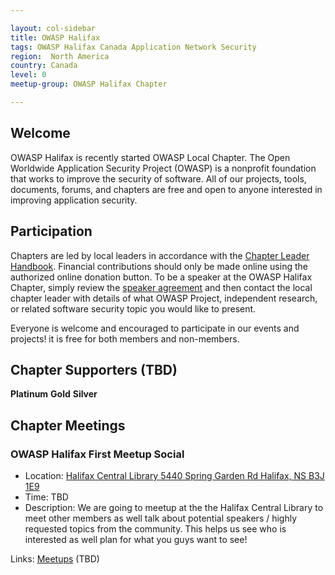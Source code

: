 ```yaml
---

layout: col-sidebar
title: OWASP Halifax
tags: OWASP Halifax Canada Application Network Security
region:  North America
country: Canada
level: 0
meetup-group: OWASP Halifax Chapter

---
```


## Welcome
OWASP Halifax is recently started OWASP Local Chapter. The Open Worldwide Application Security Project (OWASP) is a nonprofit foundation that works to improve the security of software. All of our projects, tools, documents, forums, and chapters are free and open to anyone interested in improving application security. 

## Participation
Chapters are led by local leaders in accordance with the [Chapter Leader Handbook](/www-policy/rules-of-procedure/chapter-handbook). Financial contributions should only be made online using the authorized online donation button. To be a speaker at the OWASP Halifax Chapter, simply review the [speaker agreement](/www-policy/speaker-agreement) and then contact the local chapter leader with details of what OWASP Project, independent research, or related software security topic you would like to present.

Everyone is welcome and encouraged to participate in our events and projects! it is free for both members and non-members.

## Chapter Supporters (TBD)

**Platinum**
**Gold**
**Silver**

## Chapter Meetings

### OWASP Halifax First Meetup Social

  - Location: [Halifax Central Library 5440 Spring Garden Rd Halifax, NS
    B3J 1E9](https://goo.gl/maps/RpDBunHxms22)
  - Time: TBD
  - Description: We are going to meetup at the the Halifax
    Central Library to meet other members as well talk about potential
    speakers / highly requested topics from the community. This helps us
    see who is interested as well plan for what you guys want to see\!

Links: [Meetups](https://www.meetup.com/) (TBD)
